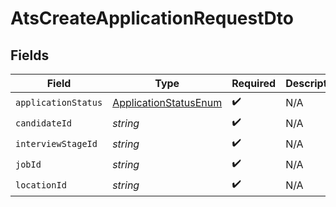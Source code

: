 # AtsCreateApplicationRequestDto


## Fields

| Field                                                                 | Type                                                                  | Required                                                              | Description                                                           |
| --------------------------------------------------------------------- | --------------------------------------------------------------------- | --------------------------------------------------------------------- | --------------------------------------------------------------------- |
| `applicationStatus`                                                   | [ApplicationStatusEnum](../../models/shared/applicationstatusenum.md) | :heavy_check_mark:                                                    | N/A                                                                   |
| `candidateId`                                                         | *string*                                                              | :heavy_check_mark:                                                    | N/A                                                                   |
| `interviewStageId`                                                    | *string*                                                              | :heavy_check_mark:                                                    | N/A                                                                   |
| `jobId`                                                               | *string*                                                              | :heavy_check_mark:                                                    | N/A                                                                   |
| `locationId`                                                          | *string*                                                              | :heavy_check_mark:                                                    | N/A                                                                   |
